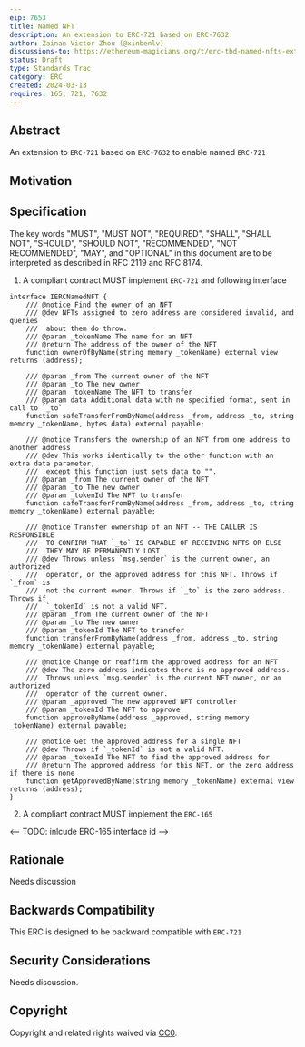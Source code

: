 ```yaml
---
eip: 7653
title: Named NFT
description: An extension to ERC-721 based on ERC-7632.
author: Zainan Victor Zhou (@xinbenlv)
discussions-to: https://ethereum-magicians.org/t/erc-tbd-named-nfts-extending-erc-721/18550
status: Draft
type: Standards Trac
category: ERC
created: 2024-03-13
requires: 165, 721, 7632
---
```


## Abstract

An extension to `ERC-721` based on `ERC-7632` to enable named `ERC-721`

## Motivation


## Specification

The key words "MUST", "MUST NOT", "REQUIRED", "SHALL", "SHALL NOT", "SHOULD", "SHOULD NOT", "RECOMMENDED", "NOT RECOMMENDED", "MAY", and "OPTIONAL" in this document are to be interpreted as described in RFC 2119 and RFC 8174.

1. A compliant contract MUST implement `ERC-721` and following interface

```solidity
interface IERCNamedNFT {
    /// @notice Find the owner of an NFT
    /// @dev NFTs assigned to zero address are considered invalid, and queries
    ///  about them do throw.
    /// @param _tokenName The name for an NFT
    /// @return The address of the owner of the NFT
    function ownerOfByName(string memory _tokenName) external view returns (address);

    /// @param _from The current owner of the NFT
    /// @param _to The new owner
    /// @param _tokenName The NFT to transfer
    /// @param data Additional data with no specified format, sent in call to `_to`
    function safeTransferFromByName(address _from, address _to, string memory _tokenName, bytes data) external payable;

    /// @notice Transfers the ownership of an NFT from one address to another address
    /// @dev This works identically to the other function with an extra data parameter,
    ///  except this function just sets data to "".
    /// @param _from The current owner of the NFT
    /// @param _to The new owner
    /// @param _tokenId The NFT to transfer
    function safeTransferFromByName(address _from, address _to, string memory _tokenName) external payable;

    /// @notice Transfer ownership of an NFT -- THE CALLER IS RESPONSIBLE
    ///  TO CONFIRM THAT `_to` IS CAPABLE OF RECEIVING NFTS OR ELSE
    ///  THEY MAY BE PERMANENTLY LOST
    /// @dev Throws unless `msg.sender` is the current owner, an authorized
    ///  operator, or the approved address for this NFT. Throws if `_from` is
    ///  not the current owner. Throws if `_to` is the zero address. Throws if
    ///  `_tokenId` is not a valid NFT.
    /// @param _from The current owner of the NFT
    /// @param _to The new owner
    /// @param _tokenId The NFT to transfer
    function transferFromByName(address _from, address _to, string memory _tokenName) external payable;

    /// @notice Change or reaffirm the approved address for an NFT
    /// @dev The zero address indicates there is no approved address.
    ///  Throws unless `msg.sender` is the current NFT owner, or an authorized
    ///  operator of the current owner.
    /// @param _approved The new approved NFT controller
    /// @param _tokenId The NFT to approve
    function approveByName(address _approved, string memory _tokenName) external payable;

    /// @notice Get the approved address for a single NFT
    /// @dev Throws if `_tokenId` is not a valid NFT.
    /// @param _tokenId The NFT to find the approved address for
    /// @return The approved address for this NFT, or the zero address if there is none
    function getApprovedByName(string memory _tokenName) external view returns (address);
}
```

2. A compliant contract MUST implement the `ERC-165`

<-- TODO: inlcude ERC-165 interface id  -->

## Rationale

Needs discussion

## Backwards Compatibility

This ERC is designed to be backward compatible with `ERC-721`

## Security Considerations

Needs discussion.

## Copyright

Copyright and related rights waived via [CC0](../LICENSE.md).
